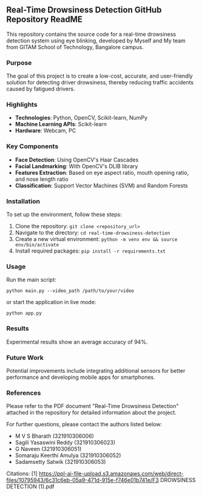 ## Real-Time Drowsiness Detection GitHub Repository ReadME

This repository contains the source code for a real-time drowsiness detection system using eye blinking, developed by Myself and My team from GITAM School of Technology, Bangalore campus.

### Purpose
The goal of this project is to create a low-cost, accurate, and user-friendly solution for detecting driver drowsiness, thereby reducing traffic accidents caused by fatigued drivers.

### Highlights
- **Technologies**: Python, OpenCV, Scikit-learn, NumPy
- **Machine Learning APIs**: Scikit-learn
- **Hardware**: Webcam, PC

### Key Components
- **Face Detection**: Using OpenCV's Haar Cascades
- **Facial Landmarking**: With OpenCV's DLIB library
- **Features Extraction**: Based on eye aspect ratio, mouth opening ratio, and nose length ratio
- **Classification**: Support Vector Machines (SVM) and Random Forests

### Installation
To set up the environment, follow these steps:

1. Clone the repository: `git clone <repository_url>`
2. Navigate to the directory: `cd real-time-drowsiness-detection`
3. Create a new virtual environment: `python -m venv env && source env/bin/activate`
4. Install required packages: `pip install -r requirements.txt`

### Usage
Run the main script:
```
python main.py --video_path /path/to/your/video
```
or start the application in live mode:
```
python app.py
```

### Results
Experimental results show an average accuracy of 94%.

### Future Work
Potential improvements include integrating additional sensors for better performance and developing mobile apps for smartphones.

### References
Please refer to the PDF document "Real-Time Drowsiness Detection" attached in the repository for detailed information about the project.

For further questions, please contact the authors listed below:

- M V S Bharath (321910306006)
- Sagili Yasaswini Reddy (321910306023)
- G Naveen (321910306051)
- Somaraju Keerthi Amulya (321910306052)
- Sadamsetty Satwik (321910306053)

Citations:
[1] https://ppl-ai-file-upload.s3.amazonaws.com/web/direct-files/10795943/6c31c6eb-05a9-471d-915e-f746e01b741e/F3 DROWSINESS DETECTION (1).pdf
